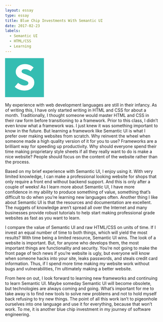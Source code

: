 ```yaml
---
layout: essay
type: essay
title: Blue Chip Investments With Semantic UI
date: 2017-02-23
labels:
  - Semantic UI
  - HTML/CSS
  - Learning
---
```


<img class="ui tiny left circular floated image" src="../images/ui.png">

My experience with web development languages are still in their infancy. As of writing this, I have only started writing in HTML and CSS for about a month. Traditionally, I thought someone would master HTML and CSS in their raw form before transitioning to a framework. Prior to this class, I didn’t even know what a framework was. I just knew it was something important to know in the future. But learning a framework like Semantic UI is what I prefer over making websites from scratch. Why reinvent the wheel when someone made a high quality version of it for you to use? Frameworks are a brilliant way for speeding up productivity. Why should everyone spend their time making proprietary style sheets if all they really want to do is make a nice website? People should focus on the content of the website rather than the process.
    
Based on my brief experience with Semantic UI, I enjoy using it. With very limited knowledge, I can make a professional looking website for shops that only require a front end without backend support. And this is only after a couple of weeks! As I learn more about Semantic UI, I have more confidence in my ability to produce something of value, something that’s difficult to do when you’re learning new languages often. Another thing I like about Semantic UI is that the resources and documentation are excellent. The nuggets of knowledge aren’t spread all over the Internet and many businesses provide robust tutorials to help start making professional grade websites as fast as you want to learn.

I compare the value of Semantic UI and raw HTML/CSS on units of time. If I invest an equal number of time to both things, which will yield the most results? With time being a limited resource, Semantic UI wins. The look of a website is important. But, for anyone who develops them, the most important things are functionality and security. You’re not going to make the front page of tech news if you’re website is ugly, but everyone will know when someone hacks into your site, leaks passwords, and steals credit card information. Thus, if I spend more time making my website work without bugs and vulnerabilities, I’m ultimately making a better website. 

From here on out, I look forward to learning new frameworks and continuing to learn Semantic UI. Maybe someday Semantic UI will become obsolete, but technologies are always coming and going. What’s important for me to take away is to find new tools to solve new problems and not to hold myself back refusing to try new things. The point of all this work isn’t to pigeonhole ourselves into one language and use it for everything, because that won’t work. To me, it is another blue chip investment in my journey of software engineering. 
